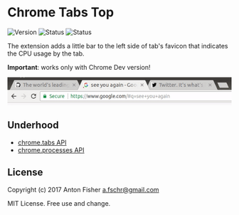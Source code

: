 # Chrome Tabs Top

![Version](https://img.shields.io/badge/version-1.0.0-green.svg)
![Status](https://img.shields.io/badge/status-alpha-red.svg)
![Status](https://img.shields.io/badge/chrome_version-dev_only-red.svg)

The extension adds a little bar to the left side of tab's favicon that indicates the CPU usage by the tab.

**Important**: works only with Chrome Dev version!

![Demo](https://raw.githubusercontent.com/antonfisher/chrome-tabs-top-ext/docs/images/demo-1.gif)

## Underhood

- [chrome.tabs API](https://developer.chrome.com/extensions/tabs)
- [chrome.processes API](https://developer.chrome.com/extensions/processes)

## License

Copyright (c) 2017 Anton Fisher <a.fschr@gmail.com>

MIT License. Free use and change.
